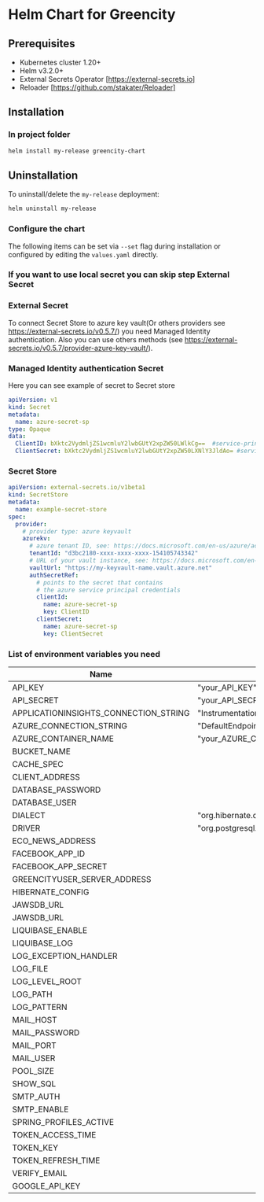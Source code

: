   # Helm Chart for Greencity

  ## Prerequisites

  - Kubernetes cluster 1.20+
  - Helm v3.2.0+
  - External Secrets Operator [https://external-secrets.io]
  - Reloader [https://github.com/stakater/Reloader]

  ## Installation

  ### In project folder
  ```bash
  helm install my-release greencity-chart
  ```

  ## Uninstallation

  To uninstall/delete the `my-release` deployment:
  ```bash
  helm uninstall my-release
  ```

  ### Configure the chart

  The following items can be set via `--set` flag during installation or configured by editing the `values.yaml` directly.
  ### If you want to use local secret you can skip step External Secret
  ### External Secret 
  To connect Secret Store to azure key vault(Or others providers see https://external-secrets.io/v0.5.7/) you need Managed Identity authentication. Also you can use others methods (see https://external-secrets.io/v0.5.7/provider-azure-key-vault/). 

  ### Managed Identity authentication Secret
  Here you can see example of secret to Secret store 
  ```yml
  apiVersion: v1
  kind: Secret
  metadata:
    name: azure-secret-sp
  type: Opaque
  data:
    ClientID: bXktc2VydmljZS1wcmluY2lwbGUtY2xpZW50LWlkCg==  #service-principal-ID
    ClientSecret: bXktc2VydmljZS1wcmluY2lwbGUtY2xpZW50LXNlY3JldAo= #service-principal-secret
  ```
  ### Secret Store 
  ```yml
  apiVersion: external-secrets.io/v1beta1
  kind: SecretStore
  metadata:
    name: example-secret-store
  spec:
    provider:
      # provider type: azure keyvault
      azurekv:
        # azure tenant ID, see: https://docs.microsoft.com/en-us/azure/active-directory/fundamentals/active-directory-how-to-find-tenant
        tenantId: "d3bc2180-xxxx-xxxx-xxxx-154105743342"
        # URL of your vault instance, see: https://docs.microsoft.com/en-us/azure/key-vault/general/about-keys-secrets-certificates
        vaultUrl: "https://my-keyvault-name.vault.azure.net"
        authSecretRef:
          # points to the secret that contains
          # the azure service principal credentials
          clientId:
            name: azure-secret-sp
            key: ClientID
          clientSecret:
            name: azure-secret-sp
            key: ClientSecret
  ```

  ### List of environment variables you need

| Name | Value |
| ------ | ------ |
| API_KEY | "your_API_KEY" |
| API_SECRET | "your_API_SECRET" |
| APPLICATIONINSIGHTS_CONNECTION_STRING | "InstrumentationKey=KEY;IngestionEndpoint=Endpoint" |
| AZURE_CONNECTION_STRING | "DefaultEndpointsProtocol=https;AccountName=your_account_name;AccountKey=your_account_key;EndpointSuffix=core.windows.net" |
| AZURE_CONTAINER_NAME | "your_AZURE_CONTAINER_NAME" |
| BUCKET_NAME |  |
| CACHE_SPEC |  |
| CLIENT_ADDRESS |  |
| DATABASE_PASSWORD |  |
| DATABASE_USER |  |
| DIALECT | "org.hibernate.dialect.PostgreSQLDialect" |
| DRIVER | "org.postgresql.Driver" |
| ECO_NEWS_ADDRESS |  |
| FACEBOOK_APP_ID |  |
| FACEBOOK_APP_SECRET |  |
| GREENCITYUSER_SERVER_ADDRESS |  |
| HIBERNATE_CONFIG |  |
| JAWSDB_URL |  |
| JAWSDB_URL |  |
| LIQUIBASE_ENABLE |  |
| LIQUIBASE_LOG |  |
| LOG_EXCEPTION_HANDLER |  |
| LOG_FILE |  |
| LOG_LEVEL_ROOT |  |
| LOG_PATH |  |
| LOG_PATTERN |  |
| MAIL_HOST |  |
| MAIL_PASSWORD |  |
| MAIL_PORT |  |
| MAIL_USER |  |
| POOL_SIZE |  |
| SHOW_SQL |  |
| SMTP_AUTH |  |
| SMTP_ENABLE |  |
| SPRING_PROFILES_ACTIVE |  |
| TOKEN_ACCESS_TIME |  |
| TOKEN_KEY |  |
| TOKEN_REFRESH_TIME |  |
| VERIFY_EMAIL |  |
| GOOGLE_API_KEY |  |
